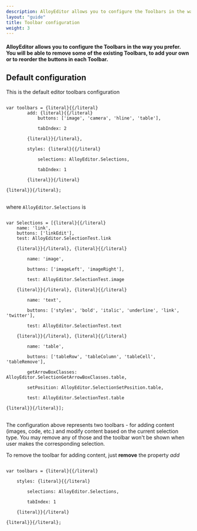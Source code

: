 ```yaml
---
description: AlloyEditor allows you to configure the Toolbars in the way you prefer. You will be able to remove some of the existing Toolbars, to add your own or to reorder the buttons in each Toolbar
layout: "guide"
title: Toolbar configuration
weight: 3
---
```


#### AlloyEditor allows you to configure the Toolbars in the way you prefer. You will be able to remove some of the existing Toolbars, to add your own or to reorder the buttons in each Toolbar.

<article id="article1">

## Default configuration

<span>This is the default editor toolbars configuration</span>
<pre>
<code>
var toolbars = {literal}{{/literal}
        add: {literal}{{/literal}
            buttons: ['image', 'camera', 'hline', 'table'],

            tabIndex: 2

        {literal}}{/literal},

        styles: {literal}{{/literal}

            selections: AlloyEditor.Selections,

            tabIndex: 1

        {literal}}{/literal}

{literal}}{/literal};
</code>
</pre>

<span>where <code>AlloyEditor.Selections</code> is</span>
<pre><code>
var Selections = [{literal}{{/literal}
    name: 'link',
    buttons: ['linkEdit'],
    test: AlloyEditor.SelectionTest.link

    {literal}}{/literal}, {literal}{{/literal}

        name: 'image',

        buttons: ['imageLeft', 'imageRight'],

        test: AlloyEditor.SelectionTest.image

    {literal}}{/literal}, {literal}{{/literal}

        name: 'text',

        buttons: ['styles', 'bold', 'italic', 'underline', 'link', 'twitter'],

        test: AlloyEditor.SelectionTest.text

    {literal}}{/literal}, {literal}{{/literal}

        name: 'table',

        buttons: ['tableRow', 'tableColumn', 'tableCell', 'tableRemove'],

        getArrowBoxClasses: AlloyEditor.SelectionGetArrowBoxClasses.table,

        setPosition: AlloyEditor.SelectionSetPosition.table,

        test: AlloyEditor.SelectionTest.table

{literal}}{/literal}];
</code>
</pre>

<p>The configuration above represents two toolbars - for adding content (images, code, etc.) and modify content based on the current selection type. You may remove any of those and the toolbar won't be shown when user makes the corresponding selection.</p>

<span>To remove the toolbar for adding content, just <strong>remove</strong> the property <em>add</em></span>
<pre><code>
var toolbars = {literal}{{/literal}

    styles: {literal}{{/literal}

        selections: AlloyEditor.Selections,

        tabIndex: 1

    {literal}}{/literal}

{literal}}{/literal};
</code>
</pre>

</article>